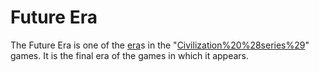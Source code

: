 # Future Era

The Future Era is one of the [era](era)s in the "[Civilization%20%28series%29](Civilization)" games. It is the final era of the games in which it appears.
